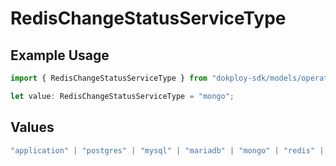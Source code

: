 # RedisChangeStatusServiceType

## Example Usage

```typescript
import { RedisChangeStatusServiceType } from "dokploy-sdk/models/operations";

let value: RedisChangeStatusServiceType = "mongo";
```

## Values

```typescript
"application" | "postgres" | "mysql" | "mariadb" | "mongo" | "redis" | "compose"
```